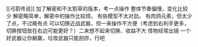 [[弓箭传说]] 加了解密和不太割草的版本，考一点操作
整体节奏偏慢，变化比较少
解密略简单，解密中的操作比较烦。
有些模型不太对劲。
有肉鸽元素，但太少了点，不过瘾有点
可以切换近战武器，但一来操作不方便（考虑到右利手更多，切换按钮放在右边可能更好？）二来想不起来切换、收益不大
怪物经常出镜
一个好武器让你躺赢，垃圾武器只能刮痧，行吧